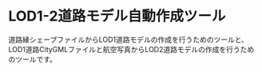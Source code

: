 # LOD1-2道路モデル自動作成ツール

道路縁シェープファイルからLOD1道路モデルの作成を行うためのツールと、LOD1道路CityGMLファイルと航空写真からLOD2道路モデルの作成を行うためのツールです。
